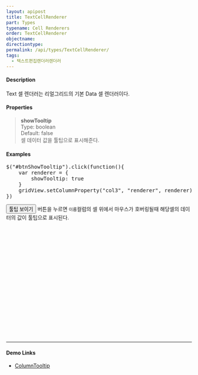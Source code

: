 ```yaml
---
layout: apipost
title: TextCellRenderer
part: Types
typename: Cell Renderers
order: TextCellRenderer
objectname: 
directiontype: 
permalink: /api/types/TextCellRenderer/
tags: 
  - 텍스트편집랜더러렌더러
---
```


<script>
var gridView;
var dataProvider;
    
$(document).ready( function() {

    RealGridJS.setTrace(false);
    RealGridJS.setRootContext("/script");
    
    dataProvider = new RealGridJS.LocalDataProvider();
    gridView = new RealGridJS.GridView("realgrid");
    gridView.setDataSource(dataProvider);

    //다섯개의 필드를 가진 배열 객체를 생성합니다.
    var fields = [
        {
            fieldName: "field1"
        },
        {
            fieldName: "field2"
        },
        {
            fieldName: "field3"
        },
        {
            fieldName: "field4",
            dataType: "datetime"
        },
        {
            fieldName: "field5",
            dataType: "number"
        },
        {
            fieldName: "field6",
            dataType: "number"
        },
        {
            fieldName: "field7",
            dataType: "number"
        },
        {
            fieldName: "field8",
            dataType: "number"
        },
        {
            fieldName: "field9",
            dataType: "number"
        },
        {
            fieldName: "field10",
            dataType: "number"
        }
    ];
    //DataProvider의 setFields함수로 필드를 입력합니다.
    dataProvider.setFields(fields);

    //필드와 연결된 컬럼 배열 객체를 생성합니다.
    var columns = [
        {
            name: "col1",
            fieldName: "field1",
            header : {
                text: "직업"
            },
            width : 60            
        },
        {
            name: "col2",
            fieldName: "field2",
            header : {
                text: "성별"
            },
            editor : {
                type: "dropDown",
                dropDownCount: 2,
                values: ["남자", "여자"],
                labels: ["남", "여"],
                lookupDisplay: true
            },
            width: 50
        },
        {
            name: "col3",
            fieldName: "field3",
            header : {
                text: "이름"
            },
            width: 80
        },
        {
            name: "col4",
            fieldName: "field4",
            header : {
                text: "생일"
            },
            editor: {
                type: "date",
                datetimeFormat: "yyyy-MM-dd"
            },
            width: 90
        },
        {
            name: "col5",
            fieldName: "field5",
            header : {
                text: "수학"
            },
            editor : {
                type: "number"
            },
            styles: {
                textAlignment: "far"
            },
            width: 80
        },
        {
            name: "col6",
            fieldName: "field6",
            header : {
                text: "민법"
            },
            width: 80
        },
        {
            name: "col7",
            fieldName: "field7",
            header : {
                text: "한국사"
            },
            width: 80
        },
        {
            name: "col8",
            fieldName: "field8",
            header : {
                text: "영어"
            },
            width: 80
        },
        {
            name: "col9",
            fieldName: "field9",
            header : {
                text: "과학"
            },
            width: 80
        },
        {
            name: "col10",
            fieldName: "field10",
            header : {
                text: "사회"
            },
            width: 80
        }
    ];
    //컬럼을 GridView에 입력 합니다.
    gridView.setColumns(columns);

    var data = [
        ["가수", "여자", "정수라", "1988-09-02", "99", "90", "90", "100", "100", "90"],
        ["배우", "여자", "송윤아", "1990-02-18", "33", "90", "70", "60", "100", "80"],
        ["배우", "여자", "전도연", "1991-08-21", "22", "90", "70", "60", "100", "80"],
        ["가수", "여자", "이선희", "1978-01-19", "33", "90", "70", "60", "100", "80"],
        ["배우", "여자", "하지원", "1979-12-09", "11", "90", "70", "60", "100", "80"],
        ["가수", "여자", "소찬휘", "1987-05-12", "55", "90", "70", "60", "100", "80"],
        ["가수", "여자", "박정현", "1980-08-06", "22", "90", "70", "60", "100", "80"],
        ["배우", "여자", "전지현", "1977-03-28", "44", "90", "70", "60", "100", "80"]
    ];
    dataProvider.setRows(data);

    $("#btnShowTooltip").click(function(){
        var renderer = {
            showTooltip: true
        }

        gridView.setColumnProperty("col3", "renderer", renderer);
    })
});
</script>

#### Description

 Text 셀 렌더러는 리얼그리드의 기본 Data 셀 렌더러이다.

#### Properties

> **showTooltip**  
> Type: boolean  
> Default: false  
> 셀 데이터 값을 툴팁으로 표시해준다.   

#### Examples

<pre class="prettyprint">
$("#btnShowTooltip").click(function(){
    var renderer = {
        showTooltip: true
    }
    gridView.setColumnProperty("col3", "renderer", renderer);
})
</pre>


<button id="btnShowTooltip" class="btn btn-success btn-xs">툴팁 보이기</button> 버튼을 누르면 `이름`컬럼의 셀 위에서 마우스가 호버링될때 해당셀의 데이터의 값이 툴팁으로 표시된다.

<div id="realgrid" style="width: 100%; height: 300px;"></div>
<p></p>

---

#### Demo Links

* [ColumnTooltip](http://demo.realgrid.com/CellComponent/Tooltip/) 
